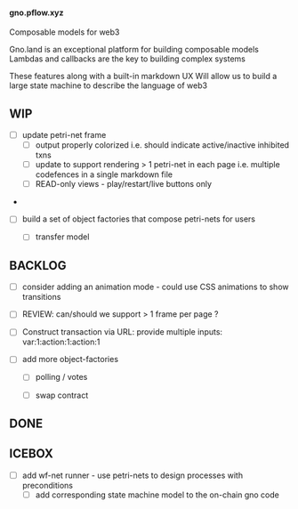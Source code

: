 #### gno.pflow.xyz

Composable models for web3

Gno.land is an exceptional platform for building composable models
Lambdas and callbacks are the key to building complex systems

These features along with a built-in markdown UX
Will allow us to build a large state machine to describe the language of web3

WIP
---
- [ ] update petri-net frame
  - [  ] output properly colorized i.e. should indicate active/inactive inhibited txns
  - [ ] update to support rendering > 1 petri-net in each page i.e. multiple codefences in a single markdown file
  - [ ] READ-only views - play/restart/live buttons only 
- 
- [ ] build a set of object factories that compose petri-nets for users
  -  [ ] transfer model
 

BACKLOG
-------
- [ ] consider adding an animation mode - could use CSS animations to show transitions
- [ ] REVIEW: can/should we support > 1 frame per page ?
 
- [ ] Construct transaction via URL: provide multiple inputs: var:1:action:1:action:1 
 
- [ ] add more object-factories
  - [ ] polling / votes
  - [ ] swap contract


DONE
----

ICEBOX
------
- [ ] add wf-net runner - use petri-nets to design processes with preconditions
  - [ ] add corresponding state machine model to the on-chain gno code
